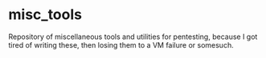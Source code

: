 # misc_tools
Repository of miscellaneous tools and utilities for pentesting, because I got tired of writing these, then losing them to a VM failure or somesuch.
